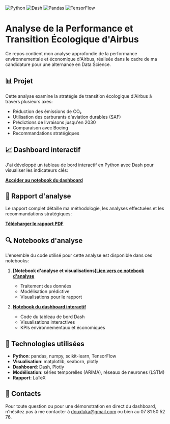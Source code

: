![Python](https://img.shields.io/badge/Python-3776AB?style=for-the-badge&logo=python&logoColor=white)
![Dash](https://img.shields.io/badge/Dash-008DE4?style=for-the-badge&logo=dash&logoColor=white)
![Pandas](https://img.shields.io/badge/Pandas-150458?style=for-the-badge&logo=pandas&logoColor=white)
![TensorFlow](https://img.shields.io/badge/TensorFlow-FF6F00?style=for-the-badge&logo=tensorflow&logoColor=white)

# Analyse de la Performance et Transition Écologique d'Airbus

Ce repos contient mon analyse approfondie de la performance environnementale et économique d'Airbus, réalisée dans le cadre de ma candidature pour une alternance en Data Science.

## 📊 Projet

Cette analyse examine la stratégie de transition écologique d'Airbus à travers plusieurs axes:
- Réduction des émissions de CO₂
- Utilisation des carburants d'aviation durables (SAF)
- Prédictions de livraisons jusqu'en 2030
- Comparaison avec Boeing
- Recommandations stratégiques

## 📈 Dashboard interactif

J'ai développé un tableau de bord interactif en Python avec Dash pour visualiser les indicateurs clés:

**[Accéder au notebook du dashboard](https://colab.research.google.com/drive/1dRlgt2JvA0RbiNb-vMj6xgqVhZe3Bb1e?usp=sharing)**

## 📝 Rapport d'analyse

Le rapport complet détaille ma méthodologie, les analyses effectuées et les recommandations stratégiques:

**[Télécharger le rapport PDF](rapport/airbus_rapport.pdf)**

## 🔍 Notebooks d'analyse

L'ensemble du code utilisé pour cette analyse est disponible dans ces notebooks:

1. **[Notebook d'analyse et visualisations][Lien vers ce notebook d'analyse](https://colab.research.google.com/drive/1xOcB05_fNAE0OwZhpBEm1omIL1MFEMOP?usp=sharing)**
   - Traitement des données
   - Modélisation prédictive
   - Visualisations pour le rapport

2. **[Notebook du dashboard interactif](https://colab.research.google.com/drive/1dRlgt2JvA0RbiNb-vMj6xgqVhZe3Bb1e?usp=sharing)**
   - Code du tableau de bord Dash
   - Visualisations interactives
   - KPIs environnementaux et économiques

## 🔧 Technologies utilisées

- **Python**: pandas, numpy, scikit-learn, TensorFlow
- **Visualisation**: matplotlib, seaborn, plotly
- **Dashboard**: Dash, Plotly
- **Modélisation**: séries temporelles (ARIMA), réseaux de neurones (LSTM)
- **Rapport**: LaTeX

## 📧 Contacts

Pour toute question ou pour une démonstration en direct du dashboard, n'hésitez pas à me contacter à douxluka@gmail.com ou bien au 07 81 50 52 76.

